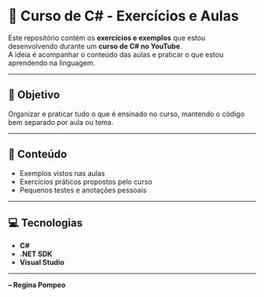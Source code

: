 # 📘 Curso de C# - Exercícios e Aulas

Este repositório contém os **exercícios e exemplos** que estou desenvolvendo durante um **curso de C# no YouTube**.  
A ideia é acompanhar o conteúdo das aulas e praticar o que estou aprendendo na linguagem.

---

## 🎯 Objetivo

Organizar e praticar tudo o que é ensinado no curso, mantendo o código bem separado por aula ou tema.

---

## 🧩 Conteúdo

- Exemplos vistos nas aulas  
- Exercícios práticos propostos pelo curso  
- Pequenos testes e anotações pessoais  

---

## 💻 Tecnologias

- **C#**
- **.NET SDK**
- **Visual Studio**

---

**– Regina Pompeo**
